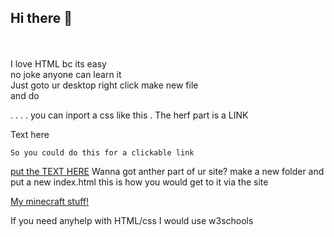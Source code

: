 ## Hi there :wave:
<br> <br>
I love HTML bc its easy
<br>
no joke anyone can learn it
<br>
Just goto ur desktop right click make new file
<br>
and do
<br>

. <html>
.  <head>
.    <title> This is where you inport css and put ur title </title>
.    you can inport a css like this
.    <link rel="stylesheet" href="mystyle.css">
    The herf part is a LINK
    
    
  </head>
  <body>
    <p> Text here </p
      
    So you could do this for a clickable link
   <a href="HTTPS://YOUTUBE.COM"> put the TEXT HERE</a>
   Wanna got anther part of ur site?
   make a new folder and put a new index.html
    this is how you would get to it via the site
    
   <a href="/minecraft/index.html">My minecraft stuff!</a>
  </body>
</html>
 If you need anyhelp with HTML/css I would use <a herf="https://www.w3schools.com/cs">w3schools</a>

